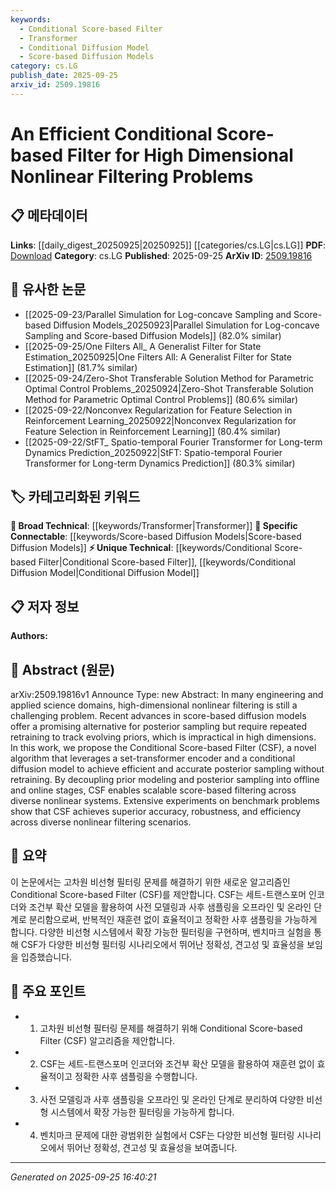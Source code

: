 ```yaml
---
keywords:
  - Conditional Score-based Filter
  - Transformer
  - Conditional Diffusion Model
  - Score-based Diffusion Models
category: cs.LG
publish_date: 2025-09-25
arxiv_id: 2509.19816
---
```


<!-- KEYWORD_LINKING_METADATA:
{
  "processed_timestamp": "2025-09-25T16:40:21.674735",
  "vocabulary_version": "1.0",
  "selected_keywords": [
    "Conditional Score-based Filter",
    "Transformer",
    "Conditional Diffusion Model",
    "Score-based Diffusion Models"
  ],
  "rejected_keywords": [],
  "similarity_scores": {
    "Conditional Score-based Filter": 0.78,
    "Transformer": 0.82,
    "Conditional Diffusion Model": 0.75,
    "Score-based Diffusion Models": 0.79
  },
  "extraction_method": "AI_prompt_based",
  "budget_applied": true,
  "candidates_json": {
    "candidates": [
      {
        "surface": "Conditional Score-based Filter",
        "canonical": "Conditional Score-based Filter",
        "aliases": [
          "CSF"
        ],
        "category": "unique_technical",
        "rationale": "This novel algorithm addresses high-dimensional nonlinear filtering, offering a unique approach that could link to other filtering methods.",
        "novelty_score": 0.85,
        "connectivity_score": 0.65,
        "specificity_score": 0.88,
        "link_intent_score": 0.78
      },
      {
        "surface": "set-transformer encoder",
        "canonical": "Transformer",
        "aliases": [
          "set-transformer"
        ],
        "category": "broad_technical",
        "rationale": "The set-transformer encoder is a specific application of transformers, which are widely used in various machine learning tasks.",
        "novelty_score": 0.45,
        "connectivity_score": 0.92,
        "specificity_score": 0.65,
        "link_intent_score": 0.82
      },
      {
        "surface": "conditional diffusion model",
        "canonical": "Conditional Diffusion Model",
        "aliases": [],
        "category": "unique_technical",
        "rationale": "This model is integral to the proposed filtering approach, offering a new perspective on diffusion models in high-dimensional spaces.",
        "novelty_score": 0.78,
        "connectivity_score": 0.7,
        "specificity_score": 0.8,
        "link_intent_score": 0.75
      },
      {
        "surface": "score-based diffusion models",
        "canonical": "Score-based Diffusion Models",
        "aliases": [],
        "category": "specific_connectable",
        "rationale": "These models are a recent advancement in posterior sampling, relevant to many machine learning applications.",
        "novelty_score": 0.6,
        "connectivity_score": 0.85,
        "specificity_score": 0.72,
        "link_intent_score": 0.79
      }
    ],
    "ban_list_suggestions": [
      "high-dimensional",
      "nonlinear filtering",
      "posterior sampling"
    ]
  },
  "decisions": [
    {
      "candidate_surface": "Conditional Score-based Filter",
      "resolved_canonical": "Conditional Score-based Filter",
      "decision": "linked",
      "scores": {
        "novelty": 0.85,
        "connectivity": 0.65,
        "specificity": 0.88,
        "link_intent": 0.78
      }
    },
    {
      "candidate_surface": "set-transformer encoder",
      "resolved_canonical": "Transformer",
      "decision": "linked",
      "scores": {
        "novelty": 0.45,
        "connectivity": 0.92,
        "specificity": 0.65,
        "link_intent": 0.82
      }
    },
    {
      "candidate_surface": "conditional diffusion model",
      "resolved_canonical": "Conditional Diffusion Model",
      "decision": "linked",
      "scores": {
        "novelty": 0.78,
        "connectivity": 0.7,
        "specificity": 0.8,
        "link_intent": 0.75
      }
    },
    {
      "candidate_surface": "score-based diffusion models",
      "resolved_canonical": "Score-based Diffusion Models",
      "decision": "linked",
      "scores": {
        "novelty": 0.6,
        "connectivity": 0.85,
        "specificity": 0.72,
        "link_intent": 0.79
      }
    }
  ]
}
-->

# An Efficient Conditional Score-based Filter for High Dimensional Nonlinear Filtering Problems

## 📋 메타데이터

**Links**: [[daily_digest_20250925|20250925]] [[categories/cs.LG|cs.LG]]
**PDF**: [Download](https://arxiv.org/pdf/2509.19816.pdf)
**Category**: cs.LG
**Published**: 2025-09-25
**ArXiv ID**: [2509.19816](https://arxiv.org/abs/2509.19816)

## 🔗 유사한 논문
- [[2025-09-23/Parallel Simulation for Log-concave Sampling and Score-based Diffusion Models_20250923|Parallel Simulation for Log-concave Sampling and Score-based Diffusion Models]] (82.0% similar)
- [[2025-09-25/One Filters All_ A Generalist Filter for State Estimation_20250925|One Filters All: A Generalist Filter for State Estimation]] (81.7% similar)
- [[2025-09-24/Zero-Shot Transferable Solution Method for Parametric Optimal Control Problems_20250924|Zero-Shot Transferable Solution Method for Parametric Optimal Control Problems]] (80.6% similar)
- [[2025-09-22/Nonconvex Regularization for Feature Selection in Reinforcement Learning_20250922|Nonconvex Regularization for Feature Selection in Reinforcement Learning]] (80.4% similar)
- [[2025-09-22/StFT_ Spatio-temporal Fourier Transformer for Long-term Dynamics Prediction_20250922|StFT: Spatio-temporal Fourier Transformer for Long-term Dynamics Prediction]] (80.3% similar)

## 🏷️ 카테고리화된 키워드
**🧠 Broad Technical**: [[keywords/Transformer|Transformer]]
**🔗 Specific Connectable**: [[keywords/Score-based Diffusion Models|Score-based Diffusion Models]]
**⚡ Unique Technical**: [[keywords/Conditional Score-based Filter|Conditional Score-based Filter]], [[keywords/Conditional Diffusion Model|Conditional Diffusion Model]]

## 📋 저자 정보

**Authors:** 

## 📄 Abstract (원문)

arXiv:2509.19816v1 Announce Type: new 
Abstract: In many engineering and applied science domains, high-dimensional nonlinear filtering is still a challenging problem. Recent advances in score-based diffusion models offer a promising alternative for posterior sampling but require repeated retraining to track evolving priors, which is impractical in high dimensions. In this work, we propose the Conditional Score-based Filter (CSF), a novel algorithm that leverages a set-transformer encoder and a conditional diffusion model to achieve efficient and accurate posterior sampling without retraining. By decoupling prior modeling and posterior sampling into offline and online stages, CSF enables scalable score-based filtering across diverse nonlinear systems. Extensive experiments on benchmark problems show that CSF achieves superior accuracy, robustness, and efficiency across diverse nonlinear filtering scenarios.

## 📝 요약

이 논문에서는 고차원 비선형 필터링 문제를 해결하기 위한 새로운 알고리즘인 Conditional Score-based Filter (CSF)를 제안합니다. CSF는 세트-트랜스포머 인코더와 조건부 확산 모델을 활용하여 사전 모델링과 사후 샘플링을 오프라인 및 온라인 단계로 분리함으로써, 반복적인 재훈련 없이 효율적이고 정확한 사후 샘플링을 가능하게 합니다. 다양한 비선형 시스템에서 확장 가능한 필터링을 구현하며, 벤치마크 실험을 통해 CSF가 다양한 비선형 필터링 시나리오에서 뛰어난 정확성, 견고성 및 효율성을 보임을 입증했습니다.

## 🎯 주요 포인트

- 1. 고차원 비선형 필터링 문제를 해결하기 위해 Conditional Score-based Filter (CSF) 알고리즘을 제안합니다.
- 2. CSF는 세트-트랜스포머 인코더와 조건부 확산 모델을 활용하여 재훈련 없이 효율적이고 정확한 사후 샘플링을 수행합니다.
- 3. 사전 모델링과 사후 샘플링을 오프라인 및 온라인 단계로 분리하여 다양한 비선형 시스템에서 확장 가능한 필터링을 가능하게 합니다.
- 4. 벤치마크 문제에 대한 광범위한 실험에서 CSF는 다양한 비선형 필터링 시나리오에서 뛰어난 정확성, 견고성 및 효율성을 보여줍니다.


---

*Generated on 2025-09-25 16:40:21*